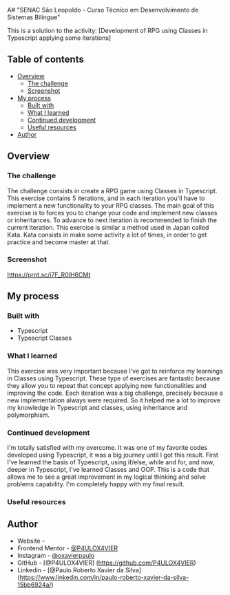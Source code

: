 A# "SENAC São Leopoldo - Curso Técnico em Desenvolvimento de Sistemas Bilíngue"



This is a solution to the activity: [Development of RPG using Classes in Typescript applying some iterations] 

## Table of contents

- [Overview](#overview) 
  - [The challenge](#the-challenge) 
  - [Screenshot](#screenshot)   
- [My process](#my-process) 
  - [Built with](#built-with)  
  - [What I learned](#what-i-learned)  
  - [Continued development](#continued-development)  
  - [Useful resources](#useful-resources) 
- [Author](#author)  


## Overview

### The challenge

The challenge consists in create a RPG game using Classes in Typescript. This exercise contains 5 iterations, and in each iteration you'll have to implement a new functionality to your RPG classes. The main goal of this exercise is to forces you to change your code and implement new classes or inheritances. To advance to next iteration is recommended to finish the current iteration. This exercise is similar a method used in Japan called Kata. Kata consists in make some activity a lot of times, in order to get practice and become master at that. 

### Screenshot
https://prnt.sc/i7F_R0IH6CMt

## My process

### Built with

- Typescript
- Typescript Classes



### What I learned

This exercise was very important because I've got to reinforce my learnings in Classes using Typescript. These type of exercises are fantastic because they allow you to repeat that concept applying new functionalities and improving the code. Each iteration was a big challenge, precisely because a new implementation always were required. So it helped me a lot to improve my knowledge in Typescript and classes, using inheritance and polymorphism. 

### Continued development

I'm totally satisfied with my overcome. It was one of my favorite codes developed using Typescript, it was a big journey until I got this result. First I've learned the basis of Typescript, using if/else, while and for, and now, deeper in Typescript, I've learned Classes and OOP. This is a code that allows me to see a great improvement in my logical thinking and solve problems capability. I'm completely happy with my final result. 


### Useful resources



## Author

- Website - []()
- Frontend Mentor - [@P4ULOX4VIER](https://www.frontendmentor.io/profile/P4ULOX4VIER)
- Instagram - [@oxavierpaulo](https://www.instagram.com/oxavierpaulo/)
- GitHub - [@P4ULOX4VIER] (https://github.com/P4ULOX4VIER)
- Linkedin - [@Paulo Roberto Xavier da Silva] (https://www.linkedin.com/in/paulo-roberto-xavier-da-silva-15bb6924a/)
